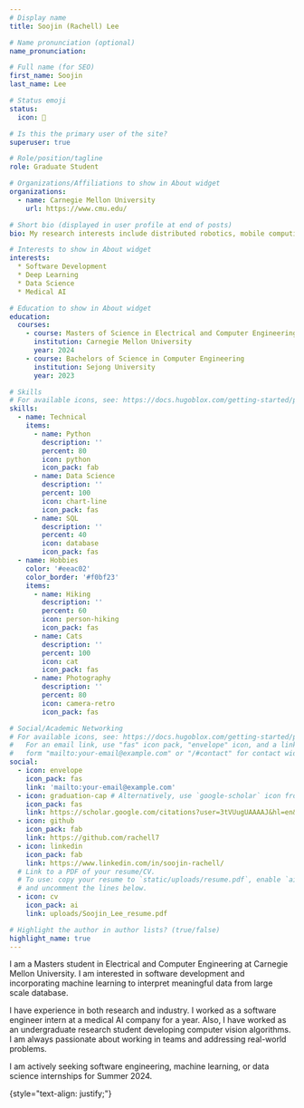 ```yaml
---
# Display name
title: Soojin (Rachell) Lee

# Name pronunciation (optional)
name_pronunciation: 

# Full name (for SEO)
first_name: Soojin
last_name: Lee

# Status emoji
status: 
  icon: 🐰

# Is this the primary user of the site?
superuser: true

# Role/position/tagline
role: Graduate Student

# Organizations/Affiliations to show in About widget
organizations:
  - name: Carnegie Mellon University
    url: https://www.cmu.edu/

# Short bio (displayed in user profile at end of posts)
bio: My research interests include distributed robotics, mobile computing and programmable matter.

# Interests to show in About widget
interests:
  * Software Development
  * Deep Learning
  * Data Science
  * Medical AI

# Education to show in About widget
education:
  courses:
    - course: Masters of Science in Electrical and Computer Engineering
      institution: Carnegie Mellon University
      year: 2024
    - course: Bachelors of Science in Computer Engineering
      institution: Sejong University
      year: 2023

# Skills
# For available icons, see: https://docs.hugoblox.com/getting-started/page-builder/#icons
skills:
  - name: Technical
    items:
      - name: Python
        description: ''
        percent: 80
        icon: python
        icon_pack: fab
      - name: Data Science
        description: ''
        percent: 100
        icon: chart-line
        icon_pack: fas
      - name: SQL
        description: ''
        percent: 40
        icon: database
        icon_pack: fas
  - name: Hobbies
    color: '#eeac02'
    color_border: '#f0bf23'
    items:
      - name: Hiking
        description: ''
        percent: 60
        icon: person-hiking
        icon_pack: fas
      - name: Cats
        description: ''
        percent: 100
        icon: cat
        icon_pack: fas
      - name: Photography
        description: ''
        percent: 80
        icon: camera-retro
        icon_pack: fas

# Social/Academic Networking
# For available icons, see: https://docs.hugoblox.com/getting-started/page-builder/#icons
#   For an email link, use "fas" icon pack, "envelope" icon, and a link in the
#   form "mailto:your-email@example.com" or "/#contact" for contact widget.
social:
  - icon: envelope
    icon_pack: fas
    link: 'mailto:your-email@example.com'
  - icon: graduation-cap # Alternatively, use `google-scholar` icon from `ai` icon pack
    icon_pack: fas
    link: https://scholar.google.com/citations?user=3tVUugUAAAAJ&hl=en&authuser=2
  - icon: github
    icon_pack: fab
    link: https://github.com/rachell7
  - icon: linkedin
    icon_pack: fab
    link: https://www.linkedin.com/in/soojin-rachell/
  # Link to a PDF of your resume/CV.
  # To use: copy your resume to `static/uploads/resume.pdf`, enable `ai` icons in `params.yaml`,
  # and uncomment the lines below.
  - icon: cv
    icon_pack: ai
    link: uploads/Soojin_Lee_resume.pdf

# Highlight the author in author lists? (true/false)
highlight_name: true
---
```


I am a Masters student in Electrical and Computer Engineering at Carnegie Mellon University. I am interested in software development and incorporating machine learning to interpret meaningful data from large scale database. 

I have experience in both research and industry. I worked as a software engineer intern at a medical AI company for a year. Also, I have worked as an undergraduate research student developing computer vision algorithms. I am always passionate about working in teams and addressing real-world problems.

I am actively seeking software engineering, machine learning, or data science internships for Summer 2024.

{style="text-align: justify;"}
